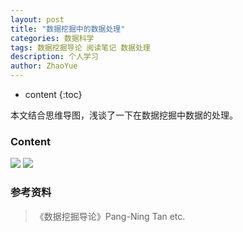 ```yaml
---
layout: post
title: "数据挖掘中的数据处理"
categories: 数据科学
tags: 数据挖掘导论 阅读笔记 数据处理
description: 个人学习
author: ZhaoYue
---
```


* content
{:toc}

本文结合思维导图，浅谈了一下在数据挖掘中数据的处理。




### Content

![](https://raw.githubusercontent.com/woaielf/woaielf.github.io/master/_posts/Pic/3-data-mining-data1.png)
![](https://raw.githubusercontent.com/woaielf/woaielf.github.io/master/_posts/Pic/3-data-mining-data2.png)

### 参考资料

> 《数据挖掘导论》Pang-Ning Tan etc.